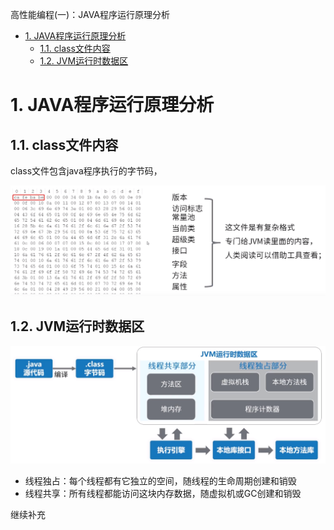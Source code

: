 高性能编程(一)：JAVA程序运行原理分析
<!-- TOC -->

- [1. JAVA程序运行原理分析](#1-java程序运行原理分析)
    - [1.1. class文件内容](#11-class文件内容)
    - [1.2. JVM运行时数据区](#12-jvm运行时数据区)

<!-- /TOC -->
# 1. JAVA程序运行原理分析

## 1.1. class文件内容
class文件包含java程序执行的字节码，
<div align="center"><img width="800" heigth="800" src="imgs/1/1.PNG"></div>

## 1.2. JVM运行时数据区
<div align="center"><img width="800" heigth="800" src="imgs/1/2.PNG"></div>

* 线程独占：每个线程都有它独立的空间，随线程的生命周期创建和销毁
* 线程共享：所有线程都能访问这块内存数据，随虚拟机或GC创建和销毁

继续补充












